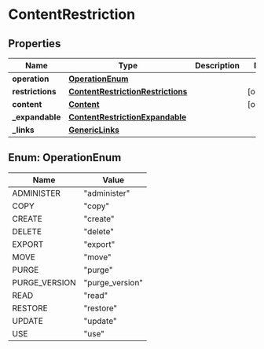 # ContentRestriction

## Properties
Name | Type | Description | Notes
------------ | ------------- | ------------- | -------------
**operation** | [**OperationEnum**](#OperationEnum) |  | 
**restrictions** | [**ContentRestrictionRestrictions**](ContentRestrictionRestrictions.md) |  |  [optional]
**content** | [**Content**](Content.md) |  |  [optional]
**_expandable** | [**ContentRestrictionExpandable**](ContentRestrictionExpandable.md) |  | 
**_links** | [**GenericLinks**](GenericLinks.md) |  | 

<a name="OperationEnum"></a>
## Enum: OperationEnum
Name | Value
---- | -----
ADMINISTER | &quot;administer&quot;
COPY | &quot;copy&quot;
CREATE | &quot;create&quot;
DELETE | &quot;delete&quot;
EXPORT | &quot;export&quot;
MOVE | &quot;move&quot;
PURGE | &quot;purge&quot;
PURGE_VERSION | &quot;purge_version&quot;
READ | &quot;read&quot;
RESTORE | &quot;restore&quot;
UPDATE | &quot;update&quot;
USE | &quot;use&quot;
